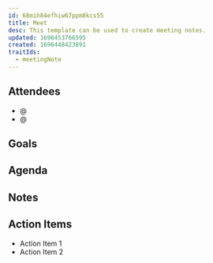```yaml
---
id: 68mih84efhiw67ppm8kcs55
title: Meet
desc: This template can be used to create meeting notes.
updated: 1696453766595
created: 1696448423891
traitIds:
  - meetingNote
---
```


## Attendees

<!-- Meeting attendees. If you prefix users with an '@', you can then optionally click Ctrl+Enter to create a note for that user. -->

- @
- @

## Goals

<!-- Main objectives of the meeting -->

## Agenda

<!-- Agenda to be covered in the meeting -->

## Notes

<!-- Notes of discussion occurring during the meeting -->

## Action Items

<!-- You can note any follow up items here. To add more detail, highlight the summary and run `Create Task Note` to create each follow up item as a separate note. -->

- Action Item 1
- Action Item 2
